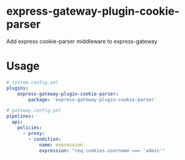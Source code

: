 # express-gateway-plugin-cookie-parser
Add express cookie-parser middleware to express-gateway

# Usage
```yaml
# system.config.yml
plugins:
    express-gateway-plugin-cookie-parser:
        package: 'express-gateway-plugin-cookie-parser'
```  

```yaml
# gateway.config.yml
pipelines:
  api:
    policies:
      - proxy:
        - condition:
            name: expression
            expression: "req.cookies.username === 'admin'"
```